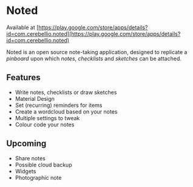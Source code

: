 # Noted

Available at [https://play.google.com/store/apps/details?id=com.cerebellio.noted](https://play.google.com/store/apps/details?id=com.cerebellio.noted)

Noted is an open source note-taking application, designed to replicate a *pinboard* upon which *notes*, *checklists* and *sketches* can be attached.
## Features
- Write notes, checklists or draw sketches
- Material Design
- Set (recurring) reminders for items
- Create a wordcloud based on your notes
- Multiple settings to tweak
- Colour code your notes

## Upcoming
- Share notes
- Possible cloud backup
- Widgets
- Photographic note
